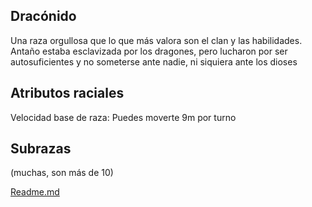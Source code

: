Dracónido
-
Una raza orgullosa que lo que más valora son el clan y las habilidades. Antaño estaba esclavizada por los dragones, pero lucharon por ser autosuficientes y no someterse ante nadie, ni siquiera ante los dioses

Atributos raciales
-
Velocidad base de raza: Puedes moverte 9m por turno

Subrazas
-
(muchas, son más de 10)

[Readme.md](Readme.md)